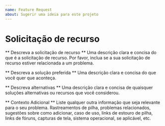 ```yaml
---
name: Feature Request
about: Sugerir uma ideia para este projeto
---
```


# Solicitação de recurso

** Descreva a solicitação de recurso **
Uma descrição clara e concisa do que é a solicitação de recurso. Por favor, inclua se a sua solicitação de recurso estiver relacionada a um problema.

** Descreva a solução preferida **
Uma descrição clara e concisa do que você quer que aconteça.

** Descreva alternativas **
Uma descrição clara e concisa de quaisquer soluções alternativas ou recursos que você considerou.

** Contexto Adicional **
Liste qualquer outra informação que seja relevante para o seu problema. Rastreamentos de pilha, problemas relacionados, sugestões sobre como adicionar, caso de uso, links de estouro de pilha, links de fóruns, capturas de tela, sistema operacional, se aplicável, etc.
